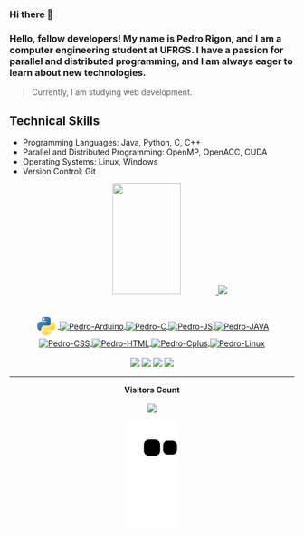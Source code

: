 ### Hi there 👋

### Hello, fellow developers! My name is Pedro Rigon, and I am a computer engineering student at UFRGS. I have a passion for parallel and distributed programming, and I am always eager to learn about new technologies.

> Currently, I am studying web development.

## Technical Skills

- Programming Languages: Java, Python, C, C++
- Parallel and Distributed Programming: OpenMP, OpenACC, CUDA
- Operating Systems: Linux, Windows
- Version Control: Git


<div align="center">
 <a href="https://github.com/pedrorigon">
  <img width="49%" height="195px"src="https://github-readme-stats.vercel.app/api?username=pedrorigon&show_icons=true&theme=synthwave&include_all_commits=true&count_private=true"/>
 <img "49%" height="195px"src="https://github-readme-stats.vercel.app/api/top-langs/?username=pedrorigon&layout=compact&langs_count=16&theme=synthwave"/>
</div>
 
 <br>
 
 
 
  <div align="center" style="display: inline_block"><br>
  <img align="center" alt="Pedro-Python" height="40" width="40" src="https://raw.githubusercontent.com/devicons/devicon/master/icons/python/python-original.svg">
  <img align="center" alt="Pedro-Arduino" height="40" width="40" img src="https://cdn.jsdelivr.net/gh/devicons/devicon/icons/arduino/arduino-original.svg" />
  <img align="center" alt="Pedro-C" height="40" width="40" <img src="https://cdn.jsdelivr.net/gh/devicons/devicon/icons/c/c-original.svg" />
  <img align="center" alt="Pedro-JS" height="40" width="40" <img src="https://cdn.jsdelivr.net/gh/devicons/devicon/icons/javascript/javascript-original.svg" />
  <img align="center" alt="Pedro-JAVA" height="40" width="40" <img src="https://cdn.jsdelivr.net/gh/devicons/devicon/icons/java/java-original-wordmark.svg" />
  <img align="center" alt="Pedro-CSS" height="40" width="40" <img src="https://cdn.jsdelivr.net/gh/devicons/devicon/icons/css3/css3-original.svg" />
  <img align="center" alt="Pedro-HTML" height="40" width="40" <img src="https://cdn.jsdelivr.net/gh/devicons/devicon/icons/html5/html5-original.svg" />
  <img align="center" alt="Pedro-Cplus" height="40" width="40" <img src="https://cdn.jsdelivr.net/gh/devicons/devicon/icons/cplusplus/cplusplus-original.svg" />       
  <img align="center" alt="Pedro-Linux" height="40" width="40" <img src="https://cdn.jsdelivr.net/gh/devicons/devicon/icons/linux/linux-original.svg" />     
  
</div>
  <br>
<div align="center"> 
  <a href="https://instagram.com/pedrorig1" target="_blank"><img src="https://img.shields.io/badge/-Instagram-%23E4405F?style=for-the-badge&logo=instagram&logoColor=white" target="_blank"></a>
 	<a href="https://www.twitch.tv/paladinoorc" target="_blank"><img src="https://img.shields.io/badge/Twitch-9146FF?style=for-the-badge&logo=twitch&logoColor=white" target="_blank"></a>
  <a href = "mailto:pedrohenriquecasarottorigon@gmail.com"><img src="https://img.shields.io/badge/-Gmail-%23333?style=for-the-badge&logo=gmail&logoColor=white" target="_blank"></a>
  <a href="https://www.linkedin.com/in/pedro-henrique-casarotto-rigon-a69802162" target="_blank"><img src="https://img.shields.io/badge/-LinkedIn-%230077B5?style=for-the-badge&logo=linkedin&logoColor=white" target="_blank"></a> 
 
 ---
 <div align="center">
<p align="centre"><b>Visitors Count</b></p>  
<p align="center"><img align="center" src="https://profile-counter.glitch.me/{pedrorigon}/count.svg" /></p> 
</div>
 
  ![Snake animation](https://github.com/pedrorigon/pedrorigon/blob/output/github-contribution-grid-snake.svg)
 
</div>
